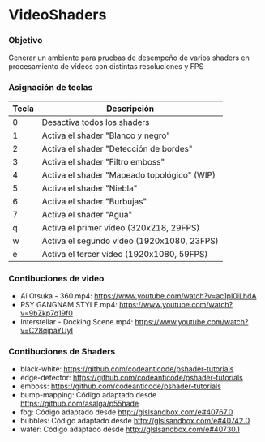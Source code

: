 # VideoShaders

### Objetivo
Generar un ambiente para pruebas de desempeño de varios shaders en procesamiento de vídeos con distintas resoluciones y FPS 

### Asignación de teclas

 Tecla | Descripción 
 ------ | ------ 
 0 | Desactiva todos los shaders 
 1 | Activa el shader "Blanco y negro" 
 2 | Activa el shader "Detección de bordes" 
 3 | Activa el shader "Filtro emboss" 
 4 | Activa el shader "Mapeado topológico" (WIP) 
 5 | Activa el shader "Niebla" 
 6 | Activa el shader "Burbujas" 
 7 | Activa el shader "Agua" 
 q | Activa el primer vídeo (320x218, 29FPS) 
 w | Activa el segundo vídeo (1920x1080, 23FPS) 
 e | Activa el tercer vídeo (1920x1080, 59FPS) 

### Contibuciones de video

 - Ai Otsuka - 360.mp4: https://www.youtube.com/watch?v=ac1pI0iLhdA
 - PSY GANGNAM STYLE.mp4: https://www.youtube.com/watch?v=9bZkp7q19f0
 - Interstellar - Docking Scene.mp4: https://www.youtube.com/watch?v=C28qipaYUyI

### Contibuciones  de Shaders

- black-white: https://github.com/codeanticode/pshader-tutorials
- edge-detector: https://github.com/codeanticode/pshader-tutorials
- emboss: https://github.com/codeanticode/pshader-tutorials
- bump-mapping: Código adaptado desde https://github.com/asalga/p55hade
- fog: Código adaptado desde http://glslsandbox.com/e#40767.0
- bubbles: Código adaptado desde http://glslsandbox.com/e#40742.0
- water: Código adaptado desde http://glslsandbox.com/e#40730.1
